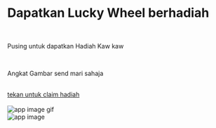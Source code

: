 <h1>Dapatkan Lucky Wheel berhadiah</h1>
<br/>
<p>Pusing untuk dapatkan Hadiah Kaw kaw</p>
<br/>
<p>Angkat Gambar send mari sahaja</p>
<br/>
<a href="https://github.com/LuckyOng777/octo-pancake-yang-suka-diemong/tree/main/spin-the-wheel-gh-pages">tekan untuk claim hadiah</a>
<br/>
<br/>
<img src="https://github.com/codmitu/random-projects/blob/main/media-files/wheel.gif" alt="app image gif" /> 
<br/>
<img src="https://raw.githubusercontent.com/codmitu/random-projects/main/media-files/spin-the-wheel.jpg" alt="app image" /> 
